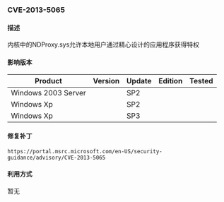 ### CVE-2013-5065

#### 描述

内核中的NDProxy.sys允许本地用户通过精心设计的应用程序获得特权

#### 影响版本

| Product             | Version | Update | Edition | Tested |
| ------------------- | ------- | ------ | ------- | ------ |
| Windows 2003 Server |         | SP2    |         |        |
| Windows Xp          |         | SP2    |         |        |
| Windows Xp          |         | SP3    |         |        |

#### 修复补丁

```
https://portal.msrc.microsoft.com/en-US/security-guidance/advisory/CVE-2013-5065
```

#### 利用方式

暂无